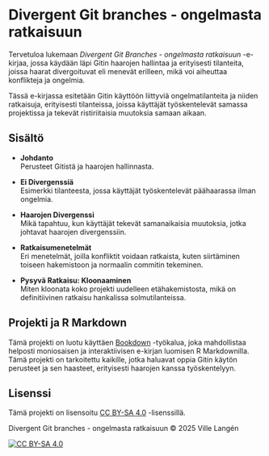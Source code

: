 # Divergent Git branches - ongelmasta ratkaisuun

Tervetuloa lukemaan *Divergent Git Branches - ongelmasta ratkaisuun* -e-kirjaa, jossa käydään läpi Gitin haarojen hallintaa ja erityisesti tilanteita, joissa haarat divergoituvat eli menevät erilleen, mikä voi aiheuttaa konflikteja ja ongelmia.

Tässä e-kirjassa esitetään Gitin käyttöön liittyviä ongelmatilanteita ja niiden ratkaisuja, erityisesti tilanteissa, joissa käyttäjät työskentelevät samassa projektissa ja tekevät ristiriitaisia muutoksia samaan aikaan.

## Sisältö

- **Johdanto**  
   Perusteet Gitistä ja haarojen hallinnasta.
   
- **Ei Divergenssiä**  
   Esimerkki tilanteesta, jossa käyttäjät työskentelevät päähaarassa ilman ongelmia.
   
- **Haarojen Divergenssi**  
   Mikä tapahtuu, kun käyttäjät tekevät samanaikaisia muutoksia, jotka johtavat haarojen divergenssiin.

- **Ratkaisumenetelmät**  
   Eri menetelmät, joilla konfliktit voidaan ratkaista, kuten siirtäminen toiseen hakemistoon ja normaalin commitin tekeminen.

- **Pysyvä Ratkaisu: Kloonaaminen**  
   Miten kloonata koko projekti uudelleen etähakemistosta, mikä on definitiivinen ratkaisu hankalissa solmutilanteissa.

## Projekti ja R Markdown

Tämä projekti on luotu käyttäen [Bookdown](https://bookdown.org/) -työkalua, joka mahdollistaa helposti moniosaisen ja interaktiivisen e-kirjan luomisen R Markdownilla. Tämä projekti on tarkoitettu kaikille, jotka haluavat oppia Gitin käytön perusteet ja sen haasteet, erityisesti haarojen kanssa työskentelyyn.
 
 ## Lisenssi

Tämä projekti on lisensoitu [CC BY-SA 4.0](https://creativecommons.org/licenses/by-sa/4.0/) -lisenssillä.

Divergent Git branches - ongelmasta ratkaisuun © 2025 Ville Langén

[![CC BY-SA 4.0](https://licensebuttons.net/l/by-sa/4.0/88x31.png)](https://creativecommons.org/licenses/by-sa/4.0/)
